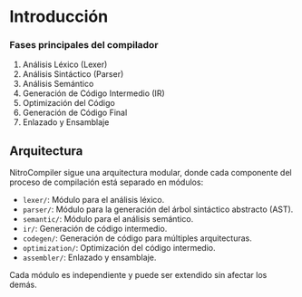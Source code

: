 # Introducción

### Fases principales del compilador
1. Análisis Léxico (Lexer)
2. Análisis Sintáctico (Parser)
3. Análisis Semántico
4. Generación de Código Intermedio (IR)
5. Optimización del Código
6. Generación de Código Final
7. Enlazado y Ensamblaje

## Arquitectura

NitroCompiler sigue una arquitectura modular, donde cada componente del proceso de compilación está separado en módulos:

- `lexer/`: Módulo para el análisis léxico.
- `parser/`: Módulo para la generación del árbol sintáctico abstracto (AST).
- `semantic/`: Módulo para el análisis semántico.
- `ir/`: Generación de código intermedio.
- `codegen/`: Generación de código para múltiples arquitecturas.
- `optimization/`: Optimización del código intermedio.
- `assembler/`: Enlazado y ensamblaje.

Cada módulo es independiente y puede ser extendido sin afectar los demás.
